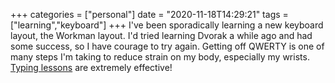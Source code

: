+++
categories = ["personal"]
date = "2020-11-18T14:29:21"
tags = ["learning","keyboard"]
+++
I've been sporadically learning a new keyboard layout, the Workman layout. I'd tried learning Dvorak a while ago and had some success, so I have courage to try again. Getting off QWERTY is one of many steps I'm taking to reduce strain on my body, especially my wrists. [Typing lessons](https://www.keybr.com/) are extremely effective!
               